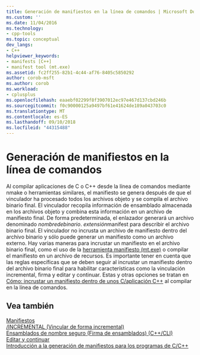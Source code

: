 ```yaml
---
title: Generación de manifiestos en la línea de comandos | Microsoft Docs
ms.custom: ''
ms.date: 11/04/2016
ms.technology:
- cpp-tools
ms.topic: conceptual
dev_langs:
- C++
helpviewer_keywords:
- manifests [C++]
- manifest tool (mt.exe)
ms.assetid: fc2ff255-82b1-4c44-af76-8405c5850292
author: corob-msft
ms.author: corob
ms.workload:
- cplusplus
ms.openlocfilehash: eaaebf02299f8f3907012ec97e467d137cbd246b
ms.sourcegitcommit: f0c90000125a9497bf61e41624de189a043703c0
ms.translationtype: MT
ms.contentlocale: es-ES
ms.lasthandoff: 09/10/2018
ms.locfileid: "44315488"
---
```

# <a name="manifest-generation-at-the-command-line"></a>Generación de manifiestos en la línea de comandos

Al compilar aplicaciones de C o C++ desde la línea de comandos mediante nmake o herramientas similares, el manifiesto se genera después de que el vinculador ha procesado todos los archivos objeto y se compila el archivo binario final. El vinculador recopila información de ensamblado almacenada en los archivos objeto y combina esta información en un archivo de manifiesto final. De forma predeterminada, el enlazador generará un archivo denominado *nombredebinario*. *extensión*manifest para describir el archivo binario final. El vinculador no incrusta un archivo de manifiesto dentro del archivo binario y sólo puede generar un manifiesto como un archivo externo. Hay varias maneras para incrustar un manifiesto en el archivo binario final, como el uso de la [herramienta manifiesto (mt.exe)](https://msdn.microsoft.com/library/aa375649) o compilar el manifiesto en un archivo de recursos. Es importante tener en cuenta que las reglas específicas que se deben seguir al incrustar un manifiesto dentro del archivo binario final para habilitar características como la vinculación incremental, firma y editar y continuar. Estas y otras opciones se tratan en [Cómo: incrustar un manifiesto dentro de unos C/aplicación C++](../build/how-to-embed-a-manifest-inside-a-c-cpp-application.md) al compilar en la línea de comandos.

## <a name="see-also"></a>Vea también

[Manifiestos](https://msdn.microsoft.com/library/aa375365)<br/>
[/INCREMENTAL (Vincular de forma incremental)](../build/reference/incremental-link-incrementally.md)<br/>
[Ensamblados de nombre seguro (Firma de ensamblados) (C++/CLI)](../dotnet/strong-name-assemblies-assembly-signing-cpp-cli.md)<br/>
[Editar y continuar](/visualstudio/debugger/edit-and-continue)<br/>
[Introducción a la generación de manifiestos para los programas de C/C++](../build/understanding-manifest-generation-for-c-cpp-programs.md)<br/>
